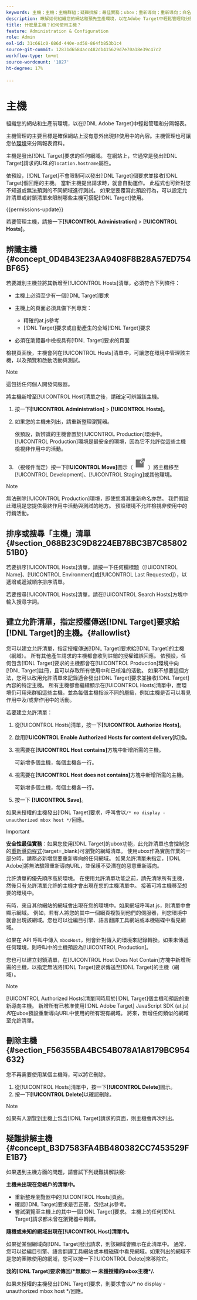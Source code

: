 ```yaml
---
keywords: 主機；主機；主機群組；疑難排解；最佳實務；ubox；重新導向；重新導向；白名單；允許清單；黑名單；封鎖清單
description: 瞭解如何組織您的網站和預先生產環境，以在Adobe Target中輕鬆管理和分開的報表。
title: 什麼是主機？如何使用主機？
feature: Administration & Configuration
role: Admin
exl-id: 31c661c0-686d-440e-ad58-864fb853b1c4
source-git-commit: 12831d6584acc482db415629d7e70a18e39c47c2
workflow-type: tm+mt
source-wordcount: '1027'
ht-degree: 17%

---
```


# 主機

組織您的網站和生產前環境，以在[!DNL Adobe Target]中輕鬆管理和分隔報表。

主機管理的主要目標是確保網站上沒有意外出現非使用中的內容。主機管理也可讓您依[環境](/help/main/administrating-target/environments.md)來分隔報表資料。

主機是發出[!DNL Target]要求的任何網域。 在網站上，它通常是發出[!DNL Target]請求的URL的`location.hostname`屬性。

依預設，[!DNL Target]不會限制可以發出[!DNL Target]個要求並接收[!DNL Target]個回應的主機。 當新主機提出請求時，就會自動運作。 此程式也可針對您不知道或無法預測的不同網域進行測試。 如果您要覆寫此預設行為，可以設定允許清單或封鎖清單來限制哪些主機可搭配[!DNL Target]使用。

{{permissions-update}}

若要管理主機，請按一下&#x200B;**[!UICONTROL Administration]** > **[!UICONTROL Hosts]**。

## 辨識主機 {#concept_0D4B43E23AA9408F8B28A57ED754BF65}

若要識別主機並將其新增至[!UICONTROL Hosts]清單，必須符合下列條件：

* 主機上必須至少有一個[!DNL Target]要求
* 主機上的頁面必須具備下列專案：

   * 精確的at.js參考
   * [!DNL Target]要求或自動產生的全域[!DNL Target]要求

* 必須在瀏覽器中檢視具有[!DNL Target]要求的頁面

檢視頁面後，主機會列在[!UICONTROL Hosts]清單中，可讓您在環境中管理該主機，以及預覽和啟動活動與測試。

>[!NOTE]
>
>這包括任何個人開發伺服器。

將主機新增至[!UICONTROL Host]清單之後，請確定可辨識該主機。

1. 按一下&#x200B;**[!UICONTROL Administration]** > **[!UICONTROL Hosts]**。
1. 如果您的主機未列出，請重新整理瀏覽器。

   依預設，新辨識的主機會置於[!UICONTROL Production]環境中。 [!UICONTROL Production]環境是最安全的環境，因為它不允許從這些主機檢視非作用中的活動。

1. （視條件而定）按一下&#x200B;**[!UICONTROL Move]**&#x200B;圖示（ ![移動圖示](/help/main/administrating-target/assets/icon-move.png) ）將主機移至[!UICONTROL Development]、[!UICONTROL Staging]或其他環境。

>[!NOTE]
>
>無法刪除[!UICONTROL Production]環境，即使您將其重新命名亦然。 我們假設此環境是您提供最終作用中活動與測試的地方。 預設環境不允許檢視非使用中的行銷活動。

## 排序或搜尋「主機」清單 {#section_068B23C9D8224EB78BC3B7C8580251B0}

若要排序[!UICONTROL Hosts]清單，請按一下任何欄標題（[!UICONTROL Name]、[!UICONTROL Environment]或[!UICONTROL Last Requested]），以遞增或遞減順序排序清單。

若要搜尋[!UICONTROL Hosts]清單，請在[!UICONTROL Search Hosts]方塊中輸入搜尋字詞。

## 建立允許清單，指定授權傳送[!DNL Target]要求給[!DNL Target]的主機。{#allowlist}

您可以建立允許清單，指定授權傳送[!DNL Target]要求給[!DNL Target]的主機（網域）。 所有其他產生請求的主機都會收到註銷的授權錯誤回應。 依預設，任何包含[!DNL Target]要求的主機都會在[!UICONTROL Production]環境中向[!DNL Target]註冊，且可以存取所有使用中和已核准的活動。 如果不想要這個方法，您可以改用允許清單來記錄適合發出[!DNL Target]要求並接收[!DNL Target]內容的特定主機。 所有主機都會繼續顯示在[!UICONTROL Hosts]清單中，而環境仍可用來群組這些主機，並為每個主機指派不同的層級，例如主機是否可以看見作用中及/或非作用中的活動。

若要建立允許清單：

1. 從[!UICONTROL Hosts]清單，按一下&#x200B;**[!UICONTROL Authorize Hosts]**。
1. 啟用&#x200B;**[!UICONTROL Enable Authorized Hosts for content delivery]**&#x200B;切換。
1. 視需要在&#x200B;**[!UICONTROL Host contains]**&#x200B;方塊中新增所需的主機。

   可新增多個主機，每個主機各一行。

1. 視需要在&#x200B;**[!UICONTROL Host does not contains]**&#x200B;方塊中新增所需的主機。

   可新增多個主機，每個主機各一行。

1. 按一下 **[!UICONTROL Save]**。

如果未授權的主機發出[!DNL Target]要求，呼叫會以`/* no display - unauthorized mbox host */`回應。

>[!IMPORTANT]
>
>**安全性最佳實務**：如果您使用[!DNL Target]的ubox功能，此允許清單也會控制您的[重新導向程式](https://experienceleague.adobe.com/docs/target-dev/developer/implement-email/working-with-redirectors.html){target=_blank}可瀏覽的網域清單。 使用ubox作為實施作業的一部分時，請務必新增您要重新導向的任何網域。 如果允許清單未指定，[!DNL Adobe]將無法驗證重新導向URL，並保護不受潛在的惡意重新導向。
>
>允許清單的優先順序高於環境。 在使用允許清單功能之前，請先清除所有主機，然後只有允許清單允許的主機才會出現在您的主機清單中。 接著可將主機移至想要的環境中。

有時，來自其他網站的網域會出現在您的環境中。如果網域呼叫at.js，則清單中會顯示網域。 例如，若有人將您的其中一個網頁複製到他們的伺服器，則您環境中就會出現該網域。您也可以從編目引擎、語言翻譯工具網站或本機磁碟中看見網域。

如果在 API 呼叫中傳入 `mboxHost`，則會針對傳入的環境來記錄轉換。如果未傳遞任何環境，則呼叫中的主機預設為[!UICONTROL Production]。

您也可以建立封鎖清單，在[!UICONTROL Host Does Not Contain]方塊中新增所需的主機，以指定無法將[!DNL Target]要求傳送至[!DNL Target]的主機（網域）。

>[!NOTE]
>
>[!UICONTROL Authorized Hosts]清單同時用於[!DNL Target]個主機和預設的重新導向主機。 新增所有已核准使用[!DNL Adobe Target] JavaScript SDK (at.js) *和*&#x200B;在ubox預設重新導向URL中使用的所有現有網域。 將來，新增任何類似的網域至允許清單。

## 刪除主機 {#section_F56355BA4BC54B078A1A8179BC954632}

您不再需要使用某個主機時，可以將它刪除。

1. 從[!UICONTROL Hosts]清單中，按一下&#x200B;**[!UICONTROL Delete]**&#x200B;圖示。
1. 按一下&#x200B;**[!UICONTROL Delete]**&#x200B;以確認刪除。

>[!NOTE]
>
>如果有人瀏覽到主機上包含[!DNL Target]請求的頁面，則主機會再次列出。

## 疑難排解主機 {#concept_B3D7583FA4BB480382CC7453529FE1B7}

如果遇到主機方面的問題，請嘗試下列疑難排解訣竅:

**主機未出現在您帳戶的清單中。**

* 重新整理瀏覽器中的[!UICONTROL Hosts]頁面。
* 確認[!DNL Target]要求是否正確，包括at.js參考。
* 嘗試瀏覽至主機上的其中一個[!DNL Target]要求。 主機上的任何[!DNL Target]請求都未曾在瀏覽器中轉譯。

**隨機或未知的網域出現在[!UICONTROL Host]清單中。**

如果從某個網域向[!DNL Target]發出請求，則該網域會顯示在此清單中。 通常，您可以從編目引擎、語言翻譯工具網站或本機磁碟中看見網域。如果列出的網域不是您的團隊使用的網域，您可以按一下[!UICONTROL Delete]來移除它。

**我的[!DNL Target]要求傳回/&#42;無顯示 — 未獲授權的mbox主機&#42;/.**

如果未授權的主機發出[!DNL Target]要求，則要求會以/&#42; no display - unauthorized mbox host &#42;/回應。
